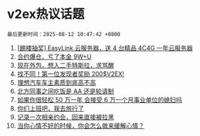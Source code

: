 # v2ex热议话题

`最后更新时间：2025-08-12 10:47:42 +0800`

1. [[踢楼抽奖] EasyLink 云服务器，送 4 台精品 4C4G 一年云服务器](https://www.v2ex.com/t/1151490)
1. [合约爆仓，亏了本金 9W+U](https://www.v2ex.com/t/1151517)
1. [现在外包，想入二手特斯拉，求骂醒](https://www.v2ex.com/t/1151534)
1. [找不同！第一位发现者奖励 200$V2EX!](https://www.v2ex.com/t/1151560)
1. [理想汽车车主素质到底高不高](https://www.v2ex.com/t/1151724)
1. [北方同事之间吃饭是 AA 还是轮请制](https://www.v2ex.com/t/1151528)
1. [如果你很轻松 50 万一年 会接受 6 万一个月事业单位的媳妇吗](https://www.v2ex.com/t/1151701)
1. [你们上班吧，我去旅行了](https://www.v2ex.com/t/1151725)
1. [记录一次相亲约会，回来直接被拉黑](https://www.v2ex.com/t/1151531)
1. [当你心情不好的时候，你会怎么做来缓解心情？](https://www.v2ex.com/t/1151543)

